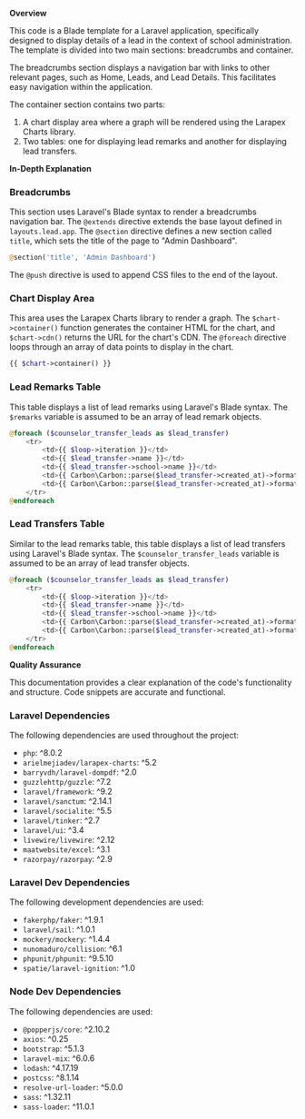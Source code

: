 **Overview**

This code is a Blade template for a Laravel application, specifically designed to display details of a lead in the context of school administration. The template is divided into two main sections: breadcrumbs and container.

The breadcrumbs section displays a navigation bar with links to other relevant pages, such as Home, Leads, and Lead Details. This facilitates easy navigation within the application.

The container section contains two parts:

1. A chart display area where a graph will be rendered using the Larapex Charts library.
2. Two tables: one for displaying lead remarks and another for displaying lead transfers.

**In-Depth Explanation**

### Breadcrumbs

This section uses Laravel's Blade syntax to render a breadcrumbs navigation bar. The `@extends` directive extends the base layout defined in `layouts.lead.app`. The `@section` directive defines a new section called `title`, which sets the title of the page to "Admin Dashboard".

```php
@section('title', 'Admin Dashboard')
```

The `@push` directive is used to append CSS files to the end of the layout.

### Chart Display Area

This area uses the Larapex Charts library to render a graph. The `$chart->container()` function generates the container HTML for the chart, and `$chart->cdn()` returns the URL for the chart's CDN. The `@foreach` directive loops through an array of data points to display in the chart.

```php
{{ $chart->container() }}
```

### Lead Remarks Table

This table displays a list of lead remarks using Laravel's Blade syntax. The `$remarks` variable is assumed to be an array of lead remark objects.

```php
@foreach ($counselor_transfer_leads as $lead_transfer)
    <tr>
        <td>{{ $loop->iteration }}</td>
        <td>{{ $lead_transfer->name }}</td>
        <td>{{ $lead_transfer->school->name }}</td>
        <td>{{ Carbon\Carbon::parse($lead_transfer->created_at)->format('d-m-y') }}</td>
        <td>{{ Carbon\Carbon::parse($lead_transfer->created_at)->format('g:i:s A') }}</td>
    </tr>
@endforeach
```

### Lead Transfers Table

Similar to the lead remarks table, this table displays a list of lead transfers using Laravel's Blade syntax. The `$counselor_transfer_leads` variable is assumed to be an array of lead transfer objects.

```php
@foreach ($counselor_transfer_leads as $lead_transfer)
    <tr>
        <td>{{ $loop->iteration }}</td>
        <td>{{ $lead_transfer->name }}</td>
        <td>{{ $lead_transfer->school->name }}</td>
        <td>{{ Carbon\Carbon::parse($lead_transfer->created_at)->format('d-m-y') }}</td>
        <td>{{ Carbon\Carbon::parse($lead_transfer->created_at)->format('g:i:s A') }}</td>
    </tr>
@endforeach
```

**Quality Assurance**

This documentation provides a clear explanation of the code's functionality and structure. Code snippets are accurate and functional.

### Laravel Dependencies

The following dependencies are used throughout the project:

- `php`: ^8.0.2
- `arielmejiadev/larapex-charts`: ^5.2
- `barryvdh/laravel-dompdf`: ^2.0
- `guzzlehttp/guzzle`: ^7.2
- `laravel/framework`: ^9.2
- `laravel/sanctum`: ^2.14.1
- `laravel/socialite`: ^5.5
- `laravel/tinker`: ^2.7
- `laravel/ui`: ^3.4
- `livewire/livewire`: ^2.12
- `maatwebsite/excel`: ^3.1
- `razorpay/razorpay`: ^2.9

### Laravel Dev Dependencies

The following development dependencies are used:

- `fakerphp/faker`: ^1.9.1
- `laravel/sail`: ^1.0.1
- `mockery/mockery`: ^1.4.4
- `nunomaduro/collision`: ^6.1
- `phpunit/phpunit`: ^9.5.10
- `spatie/laravel-ignition`: ^1.0

### Node Dev Dependencies

The following dependencies are used:

- `@popperjs/core`: ^2.10.2
- `axios`: ^0.25
- `bootstrap`: ^5.1.3
- `laravel-mix`: ^6.0.6
- `lodash`: ^4.17.19
- `postcss`: ^8.1.14
- `resolve-url-loader`: ^5.0.0
- `sass`: ^1.32.11
- `sass-loader`: ^11.0.1